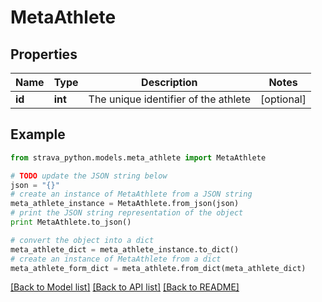 # MetaAthlete


## Properties
Name | Type | Description | Notes
------------ | ------------- | ------------- | -------------
**id** | **int** | The unique identifier of the athlete | [optional] 

## Example

```python
from strava_python.models.meta_athlete import MetaAthlete

# TODO update the JSON string below
json = "{}"
# create an instance of MetaAthlete from a JSON string
meta_athlete_instance = MetaAthlete.from_json(json)
# print the JSON string representation of the object
print MetaAthlete.to_json()

# convert the object into a dict
meta_athlete_dict = meta_athlete_instance.to_dict()
# create an instance of MetaAthlete from a dict
meta_athlete_form_dict = meta_athlete.from_dict(meta_athlete_dict)
```
[[Back to Model list]](../README.md#documentation-for-models) [[Back to API list]](../README.md#documentation-for-api-endpoints) [[Back to README]](../README.md)



